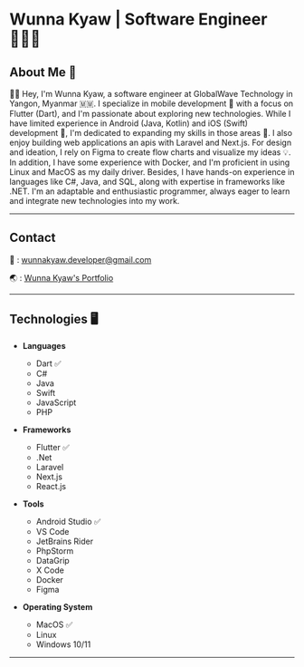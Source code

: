 # Wunna Kyaw | Software Engineer 👨🏻‍💻

## About Me 👤

👋🏻 Hey, I'm Wunna Kyaw, a software engineer at GlobalWave Technology in Yangon, Myanmar 🇲🇲. I specialize in mobile development 📱 with a focus on Flutter (Dart), and I'm passionate about exploring new technologies. While I have limited experience in Android (Java, Kotlin) and iOS (Swift) development 🙁, I'm dedicated to expanding my skills in those areas 💯. I also enjoy building web applications an apis with Laravel and Next.js. For design and ideation, I rely on Figma to create flow charts and visualize my ideas 💡. In addition, I have some experience with Docker, and I'm proficient in using Linux and MacOS as my daily driver. Besides, I have hands-on experience in languages like C#, Java, and SQL, along with expertise in frameworks like .NET. I'm an adaptable and enthusiastic programmer, always eager to learn and integrate new technologies into my work.

---
## Contact
📨     :   [wunnakyaw.developer@gmail.com](mailto:wunnakyaw.developer@gmail.com)

🌏     :   [Wunna Kyaw's Portfolio](www.wunnakyaw.vercel.com)

---

## Technologies 🖥️

- **Languages**
    - Dart ✅
    - C#
    - Java
    - Swift
    - JavaScript
    - PHP

- **Frameworks**
    - Flutter ✅
    - .Net
    - Laravel
    - Next.js
    - React.js
      
- **Tools**
    - Android Studio ✅
    - VS Code
    - JetBrains Rider
    - PhpStorm
    - DataGrip
    - X Code
    - Docker
    - Figma

- **Operating System**
    - MacOS ✅
    - Linux
    - Windows 10/11
---
